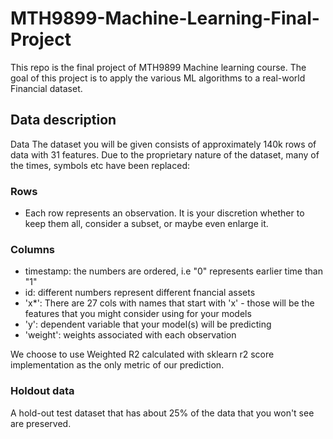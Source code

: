 # MTH9899-Machine-Learning-Final-Project

This repo is the final project of MTH9899 Machine learning course. The goal of this project is to apply the various ML algorithms to a real-world Financial dataset. 

## Data description
Data The dataset you will be given consists of approximately 140k rows of data with 31 features. Due to the proprietary nature of the dataset, many of the times, symbols etc have been replaced:

### Rows
* Each row represents an observation. It is your discretion whether to keep them all, consider a subset, or maybe even enlarge it.

### Columns
* timestamp: the numbers are ordered, i.e "0" represents earlier time than "1"
* id: different numbers represent different fnancial assets
* 'x*': There are 27 cols with names that start with 'x' - those will be the features that you might consider using for your models
* 'y': dependent variable that your model(s) will be predicting
* 'weight': weights associated with each observation

We choose to use Weighted R2 calculated with sklearn r2 score implementation as the only metric of our prediction.

### Holdout data
A hold-out test dataset that has about 25% of the data that you won't see are preserved.


